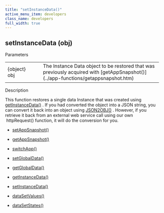 ```yaml
---
title: "setInstanceData()"
active_menu_item: developers
class_name: developers
full_width: true
---
```



## setInstanceData (obj)

Parameters

<table>
<tr>
<td width="134">
{object} obj

</td>
<td width="20">
</td>
<td width="750">
The Instance Data object to be restored that was previously acquired with [getAppSnapshot()](../app-functions/getappsnapshot.htm)

</td>
</tr>
</table>

Description

This function restores a single data Instance that was created using [getInstanceData()](getinstancedata.htm) . If you had converted the object into a JSON string, you can convert it back into an object using [JSON2OBJ()](../conversion-functions/text2json.htm) . However, if you retrieve it back from an external web service call using our own  httpRequest() function, it will do the conversion for you.

 - [setAppSnapshot()](../app-functions/setappsnapshot.htm)

 - [getAppSnapshot()](../app-functions/getappsnapshot.htm)

 - [switchApp()](../app-functions/switchapp.htm)

 - [setGlobalData()](../global-data-pool-functions/setglobaldata.htm)

 - [getGlobalData()](../global-data-pool-functions/getglobaldata.htm)

 - [getInstanceData()](getinstancedata.htm)

 - [setInstanceData()](setinstancedata.htm)

 - [dataSetValues()](../widget-data-state-manipulation/datasetvalues.htm)

 - [dataSetStates()](../widget-data-state-manipulation/datasetstates.htm)

